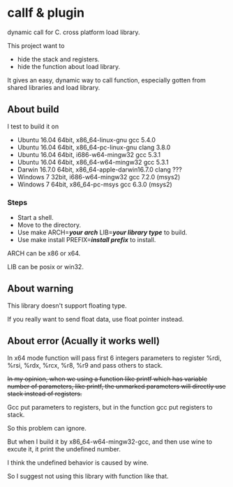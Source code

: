 # callf & plugin

dynamic call for C.
cross platform load library.

This project want to

* hide the stack and registers.
* hide the function about load library.

It gives an easy, dynamic way to call function, especially gotten from shared libraries and load library.

## About build

I test to build it on

* Ubuntu 16.04 64bit, x86_64-linux-gnu gcc 5.4.0
* Ubuntu 16.04 64bit, x86_64-pc-linux-gnu clang 3.8.0
* Ubuntu 16.04 64bit, i686-w64-mingw32 gcc 5.3.1
* Ubuntu 16.04 64bit, x86_64-w64-mingw32 gcc 5.3.1
* Darwin 16.7.0 64bit, x86_64-apple-darwin16.7.0 clang ???
* Windows 7 32bit, i686-w64-mingw32 gcc 7.2.0 (msys2)
* Windows 7 64bit, x86_64-pc-msys gcc 6.3.0 (msys2)

### Steps

* Start a shell.
* Move to the directory.
* Use  make ARCH=___your arch___ LIB=___your library type___  to build.
* Use  make install PREFIX=___install prefix___  to install.

ARCH can be x86 or x64.

LIB can be posix or win32.

## About warning

This library doesn't support floating type.

If you really want to send float data, use float pointer instead.

## About error (Acually it works well)

In x64 mode function will pass first 6 integers parameters to register %rdi, %rsi, %rdx, %rcx, %r8, %r9 and pass others to stack.

~~In my opinion, when we using a function like printf which has variable number of parameters, like printf, the unmarked parameters will directly use stack instead of registers.~~

Gcc put parameters to registers, but in the function gcc put registers to stack.

So this problem can ignore.

But when I build it by x86_64-w64-mingw32-gcc, and then use wine to excute it, it print the undefined number.

I think the undefined behavior is caused by wine.

So I suggest not using this library with function like that.